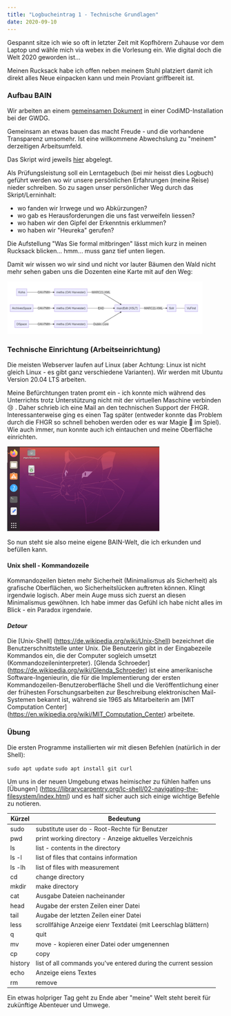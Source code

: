 ```yaml
---
title: "Logbucheintrag 1 - Technische Grundlagen"
date: 2020-09-10
---
```


Gespannt sitze ich wie so oft in letzter Zeit mit Kopfhörern Zuhause vor dem Laptop und wähle mich via webex in die Vorlesung ein. Wie digital doch die Welt 2020 geworden ist...

Meinen Rucksack habe ich offen neben meinem Stuhl platziert damit ich direkt alles Neue einpacken kann und mein Proviant griffbereit ist. 

### Aufbau BAIN

Wir arbeiten an einem [gemeinsamen Dokument](https://pad.gwdg.de/Tf-htntTR8COelT3Wgodzg#) in einer CodiMD-Installation bei der GWDG. 

Gemeinsam an etwas bauen das macht Freude - und die vorhandene Transparenz umsomehr. Ist eine willkommene Abwechslung zu "meinem" derzeitigen Arbeitsumfeld.

Das Skript wird jeweils [hier](https://bain.felixlohmeier.de/#/) abgelegt.

Als Prüfungsleistung soll ein Lerntagebuch (bei mir heisst dies Logbuch) geführt werden wo wir unsere persönlichen Erfahrungen (meine Reise) nieder schreiben. So zu sagen unser persönlicher Weg durch das Skript/Lerninhalt:
- wo fanden wir Irrwege und wo Abkürzungen?
- wo gab es Herausforderungen die uns fast verweifeln liessen?
- wo haben wir den Gipfel der Erkenntnis erklummen?
- wo haben wir "Heureka" gerufen?

Die Aufstellung "Was Sie formal mitbringen" lässt mich kurz in meinen Rucksack blicken... hmm... muss ganz tief unten liegen.

Damit wir wissen wo wir sind und nicht vor lauter Bäumen den Wald nicht mehr sehen  gaben uns die Dozenten eine Karte mit auf den Weg:

<img src="https://github.com/LillaNord/lerntagebuch/blob/master/_posts/100_Landkarte.png?raw=true" width="90%">

### Technische Einrichtung (Arbeitseinrichtung)

Die meisten Webserver laufen auf Linux (aber Achtung: Linux ist nicht gleich Linux - es gibt ganz verschiedene Varianten). Wir werden mit Ubuntu Version 20.04 LTS arbeiten.

Meine Befürchtungen traten promt ein - ich konnte mich während des Unterrichts trotz Unterstützung nicht mit der virtuellen Maschine verbinden &#128546; . Daher schrieb ich eine Mail an den technischen Support der FHGR. Interessanterweise ging es einen Tag später (entweder konnte das Problem durch die FHGR so schnell behoben werden oder es war Magie &#129497; im Spiel). Wie auch immer, nun konnte auch ich eintauchen und meine Oberfläche einrichten.

<img src="https://github.com/LillaNord/lerntagebuch/blob/master/_posts/101_Oberflaeche.png?raw=true" width="70%">

So nun steht sie also meine eigene BAIN-Welt, die ich erkunden und befüllen kann.

#### Unix shell - Kommandozeile

Kommandozeilen bieten mehr Sicherheit (Minimalismus als Sicherheit) als grafische Oberflächen, wo Sicherheitslücken auftreten können. Klingt irgendwie logisch. Aber mein Auge muss sich zuerst an diesen Minimalismus gewöhnen. Ich habe immer das Gefühl ich habe nicht alles im Blick - ein Paradox irgendwie.

#### *Detour*

Die [Unix-Shell] (https://de.wikipedia.org/wiki/Unix-Shell) bezeichnet die Benutzerschnittstelle unter Unix. Die Benutzerin gibt in der Eingabezeile Kommandos ein, die der Computer sogleich umsetzt (Kommandozeileninterpreter). [Glenda Schroeder] (https://de.wikipedia.org/wiki/Glenda_Schroeder) ist eine amerikanische Software-Ingenieurin, die für die Implementierung der ersten Kommandozeilen-Benutzeroberfläche Shell und die Veröffentlichung einer der frühesten Forschungsarbeiten zur Beschreibung elektronischen Mail-Systemen bekannt ist, während sie 1965 als Mitarbeiterin am [MIT Computation Center] (https://en.wikipedia.org/wiki/MIT_Computation_Center) arbeitete.


### Übung

Die ersten Programme installierten wir mit diesen Befehlen (natürlich in der Shell):

`sudo apt update`
`sudo apt install git curl`

Um uns in der neuen Umgebung etwas heimischer zu fühlen halfen uns [Übungen] (https://librarycarpentry.org/lc-shell/02-navigating-the-filesystem/index.html) und es half sicher auch sich einige wichtige Befehle zu notieren.

Kürzel | Bedeutung
--------|--------
sudo | substitute user do - Root-Rechte für Benutzer
pwd | print working directory - Anzeige aktuelles Verzeichnis
ls | list - contents in the directory
ls -l | list of files that contains information
ls -lh | list of files with measurement
cd | change directory
mkdir | make directory
cat | Ausgabe Dateien nacheinander
head | Augabe der ersten Zeilen einer Datei
tail | Augabe der letzten Zeilen einer Datei
less | scrollfähige Anzeige eienr Textdatei (mit Leerschlag blättern)
q | quit
mv | move - kopieren einer Datei oder umgenennen
cp | copy
history | list of all commands you've entered during the current session
echo | Anzeige eiens Textes
rm | remove 

Ein etwas holpriger Tag geht zu Ende aber "meine" Welt steht bereit für zukünftige Abenteuer und Umwege.










